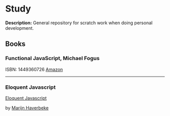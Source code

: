 # Study

**Description:** General repository for scratch work when doing personal development.

## Books

### Functional JavaScript, Michael Fogus

ISBN: 1449360726
[Amazon](https://www.amazon.com/Functional-JavaScript-Introducing-Programming-Underscore-js/dp/1449360726/ref=asap_bc?ie=UTF8)

---

### Eloquent Javascript

[Eloquent Javascript](https://eloquentjavascript.net/)

by [Marijn Haverbeke](https://marijnhaverbeke.nl/)
